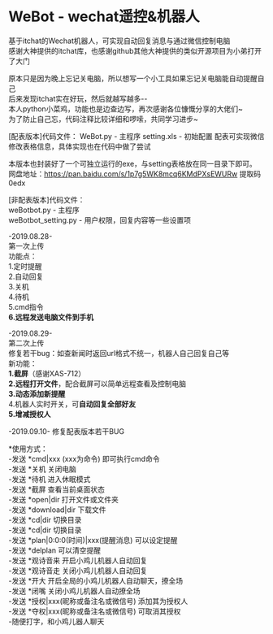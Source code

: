 # WeBot - wechat遥控&机器人
基于itchat的Wechat机器人，可实现自动回复消息与通过微信控制电脑  
感谢大神提供的itchat库，也感谢github其他大神提供的类似开源项目为小弟打开了大门  
  
原本只是因为晚上忘记关电脑，所以想写一个小工具如果忘记关电脑能自动提醒自己  
后来发现itchat实在好玩，然后就越写越多--  
本人python小菜鸡，功能也是边查边写，再次感谢各位慷慨分享的大佬们~  
为了防止自己忘，代码注释比较详细和啰嗦，共同学习进步~  

[配表版本]代码文件：
WeBot.py - 主程序
setting.xls - 初始配置
配表可实现微信修改表格信息，具体实现也在代码中做了尝试

本版本也封装好了一个可独立运行的exe，与setting表格放在同一目录下即可。 
网盘地址：https://pan.baidu.com/s/1p7g5WK8mcq6KMdPXsEWURw 提取码 0edx


[非配表版本]代码文件：  
weBotbot.py - 主程序  
weBotbot_setting.py - 用户权限，回复内容等一些设置项  
  
-2019.08.28-  
第一次上传  
功能点：  
1.定时提醒  
2.自动回复  
3.关机  
4.待机  
5.cmd指令  
**6.远程发送电脑文件到手机**  
    
-2019.08.29-  
第二次上传  
修复若干bug：如查新闻时返回url格式不统一，机器人自己回复自己等  
新功能：  
**1.截屏**（感谢XAS-712）  
**2.远程打开文件**，配合截屏可以简单远程查看及控制电脑  
**3.动态添加新提醒**  
4.机器人实时开关，可**自动回复全部好友**  
**5.增减授权人**  

-2019.09.10- 
修复配表版本若干BUG
  
*使用方式：  
-发送 *cmd|xxx (xxx为命令) 即可执行cmd命令  
-发送 *关机 关闭电脑  
-发送 *待机 进入休眠模式  
-发送 *截屏 查看当前桌面状态  
-发送 *open|dir 打开文件或文件夹  
-发送 *download|dir 下载文件  
-发送 *cd|dir 切换目录  
-发送 *cd|dir 切换目录  
-发送 *plan|0:0:0(时间)|xxx(提醒消息) 可以设定提醒  
-发送 *delplan 可以清空提醒  
-发送 *观诗音来 开启小鸡儿机器人自动回复  
-发送 *观诗音走 关闭小鸡儿机器人自动回复  
-发送 *开大 开启全局的小鸡儿机器人自动聊天，撩全场  
-发送 *闭嘴 关闭小鸡儿机器人自动撩全场  
-发送 *授权|xxx(昵称或备注名或微信号) 添加其为授权人  
-发送 *夺权|xxx(昵称或备注名或微信号) 可取消其授权  
-随便打字，和小鸡儿器人聊天  

